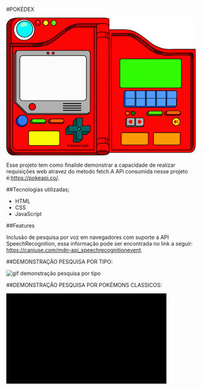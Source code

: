 #POKÉDEX


![imagem pokedex](https://github.com/Vinimd/pokedex/blob/master/assets/imagens/fdbfd8a30dfcb5ae8f7972e3589a5f7583ee53df_hq.png)


Esse projeto tem como finalide demonstrar a capacidade de realizar requisições web atravez do metodo fetch.A APi consumida nesse projeto é:https://pokeapi.co/.

##Tecnologias utilizadas;
* HTML
* CSS
* JavaScript

##Features

Inclusão de pesquisa por voz em navegadores com suporte a API SpeechRecognition, essa informação pode ser encontrada no link a seguir: https://caniuse.com/mdn-api_speechrecognitionevent.

##DEMONSTRAÇÃO PESQUISA POR TIPO:

![gif demonstração pesquisa por tipo](https://github.com/Vinimd/pokedex/blob/master/assets/imagens/demostracao.gif)

##DEMONSTRAÇÃO PESQUISA POR POKÉMONS CLASSICOS:

![gif demonstração pesquisa por pokémons classicos](https://github.com/Vinimd/pokedex/blob/master/assets/imagens/demonstracao-02.gif)
